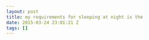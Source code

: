```yaml
---
layout: post
title: my requirements for sleeping at night is the
date: 2015-03-24 23:01:21 Z
tags: []
---
```

